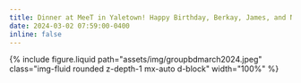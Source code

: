 ```yaml
---
title: Dinner at MeeT in Yaletown! Happy Birthday, Berkay, James, and Nathan!
date: 2024-03-02 07:59:00-0400
inline: false
---
```

{% include figure.liquid path="assets/img/groupbdmarch2024.jpeg" class="img-fluid rounded z-depth-1 mx-auto d-block" width="100%" %}